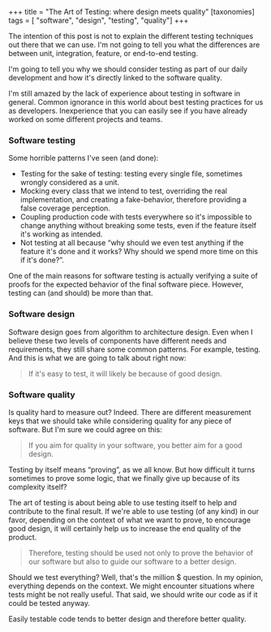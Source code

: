 +++
title = "The Art of Testing: where design meets quality"
[taxonomies]
tags = [ "software", "design", "testing", "quality"]
+++

The intention of this post is not to explain the different testing techniques out there that we can use. I'm not going to tell you what the differences are between unit, integration, feature, or end-to-end testing.

I'm going to tell you why we should consider testing as part of our daily development and how it's directly linked to the software quality.

I'm still amazed by the lack of experience about testing in software in general. Common ignorance in this world about best testing practices for us as developers. Inexperience that you can easily see if you have already worked on some different projects and teams.

### Software testing

Some horrible patterns I've seen (and done):

* Testing for the sake of testing: testing every single file, sometimes wrongly considered as a unit.
* Mocking every class that we intend to test, overriding the real implementation, and creating a fake-behavior, therefore providing a false coverage perception.
* Coupling production code with tests everywhere so it's impossible to change anything without breaking some tests, even if the feature itself it's working as intended.
* Not testing at all because “why should we even test anything if the feature it's done and it works? Why should we spend more time on this if it's done?”.

One of the main reasons for software testing is actually verifying a suite of proofs for the expected behavior of the final software piece. However, testing can (and should) be more than that.

### Software design

Software design goes from algorithm to architecture design. Even when I believe these two levels of components have different needs and requirements, they still share some common patterns. For example, testing. And this is what we are going to talk about right now:

> If it's easy to test, it will likely be because of good design.

### Software quality

Is quality hard to measure out? Indeed. There are different measurement keys that we should take while considering quality for any piece of software. But I'm sure we could agree on this:

> If you aim for quality in your software, you better aim for a good design.

Testing by itself means “proving”, as we all know. But how difficult it turns sometimes to prove some logic, that we finally give up because of its complexity itself?

The art of testing is about being able to use testing itself to help and contribute to the final result. If we're able to use testing (of any kind) in our favor, depending on the context of what we want to prove, to encourage good design, it will certainly help us to increase the end quality of the product.

> Therefore, testing should be used not only to prove the behavior of our software but also to guide our software to a better design.

Should we test everything? Well, that's the million $ question. In my opinion, everything depends on the context. We might encounter situations where tests might be not really useful. That said, we should write our code as if it could be tested anyway.

Easily testable code tends to better design and therefore better quality.

